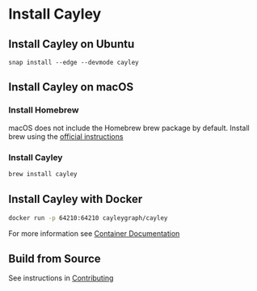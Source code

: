 # Install Cayley

## Install Cayley on Ubuntu

```text
snap install --edge --devmode cayley
```

## Install Cayley on macOS

### Install Homebrew

macOS does not include the Homebrew brew package by default. Install brew using the [official instructions](https://brew.sh/#install)

### Install Cayley

```bash
brew install cayley
```

## Install Cayley with Docker

```bash
docker run -p 64210:64210 cayleygraph/cayley
```

For more information see [Container Documentation](deployment/container.md)

## Build from Source

See instructions in [Contributing](getting-involved/contributing.md)

